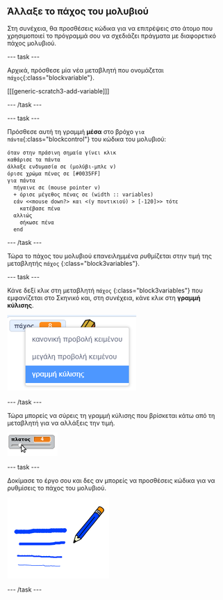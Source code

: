 ## Άλλαξε το πάχος του μολυβιού

Στη συνέχεια, θα προσθέσεις κώδικα για να επιτρέψεις στο άτομο που χρησιμοποιεί το πρόγραμμά σου να σχεδιάζει πράγματα με διαφορετικό πάχος μολυβιού.

\--- task \---

Αρχικά, πρόσθεσε μία νέα μεταβλητή που ονομάζεται `πάχος`{:class="blockvariable"}.

[[[generic-scratch3-add-variable]]]

\--- /task \---

\--- task \---

Πρόσθεσε αυτή τη γραμμή **μέσα** στο βρόχο `για πάντα`{:class="blockcontrol"} του κώδικα του μολυβιού:

```blocks3
όταν στην πράσινη σημαία γίνει κλικ
καθάρισε τα πάντα
άλλαξε ενδυμασία σε (μολύβι-μπλε v)
όρισε χρώμα πένας σε [#0035FF]
για πάντα 
  πήγαινε σε (mouse pointer v)
  + όρισε μέγεθος πένας σε (width :: variables)
  εάν <<mouse down?> και <(y ποντικιού) > [-120]>> τότε 
    κατέβασε πένα
  αλλιώς 
    σήκωσε πένα
  end
```

\--- /task \---

Τώρα το πάχος του μολυβιού επανειλημμένα ρυθμίζεται στην τιμή της μεταβλητής `πάχος` {:class="block3variables"}.

\--- task \---

Κάνε δεξί κλικ στη μεταβλητή `πάχος` {:class="block3variables"} που εμφανίζεται στο Σκηνικό και, στη συνέχεια, κάνε κλικ στη **γραμμή κύλισης**.

![screenshot](images/paint-slider.png)

\--- /task \---

Τώρα μπορείς να σύρεις τη γραμμή κύλισης που βρίσκεται κάτω από τη μεταβλητή για να αλλάξεις την τιμή.

![screenshot](images/paint-slider-change.png)

\--- task \---

Δοκίμασε το έργο σου και δες αν μπορείς να προσθέσεις κώδικα για να ρυθμίσεις το πάχος του μολυβιού.

![screenshot](images/paint-width-test.png)

\--- /task \---
